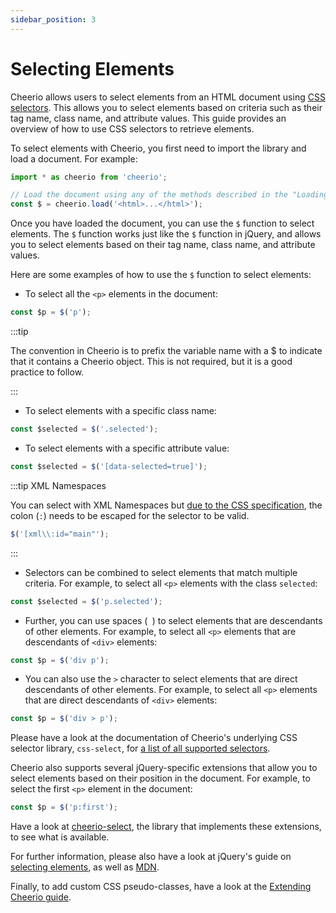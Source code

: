 ```yaml
---
sidebar_position: 3
---
```


# Selecting Elements

Cheerio allows users to select elements from an HTML document using
[CSS selectors](https://developer.mozilla.org/en-US/docs/Glossary/CSS_Selector).
This allows you to select elements based on criteria such as their tag name,
class name, and attribute values. This guide provides an overview of how to use
CSS selectors to retrieve elements.

To select elements with Cheerio, you first need to import the library and load a
document. For example:

```js
import * as cheerio from 'cheerio';

// Load the document using any of the methods described in the "Loading Documents" section.
const $ = cheerio.load('<html>...</html>');
```

Once you have loaded the document, you can use the `$` function to select
elements. The `$` function works just like the `$` function in jQuery, and
allows you to select elements based on their tag name, class name, and attribute
values.

Here are some examples of how to use the `$` function to select elements:

- To select all the `<p>` elements in the document:

```js
const $p = $('p');
```

:::tip

The convention in Cheerio is to prefix the variable name with a $ to indicate
that it contains a Cheerio object. This is not required, but it is a good
practice to follow.

:::

- To select elements with a specific class name:

```js
const $selected = $('.selected');
```

- To select elements with a specific attribute value:

```js
const $selected = $('[data-selected=true]');
```

:::tip XML Namespaces

You can select with XML Namespaces but
[due to the CSS specification](https://www.w3.org/TR/2011/REC-css3-selectors-20110929/#attribute-selectors),
the colon (`:`) needs to be escaped for the selector to be valid.

```js
$('[xml\\:id="main"');
```

:::

- Selectors can be combined to select elements that match multiple criteria. For
  example, to select all `<p>` elements with the class `selected`:

```js
const $selected = $('p.selected');
```

- Further, you can use spaces (` `) to select elements that are descendants of
  other elements. For example, to select all `<p>` elements that are descendants
  of `<div>` elements:

```js
const $p = $('div p');
```

- You can also use the `>` character to select elements that are direct
  descendants of other elements. For example, to select all `<p>` elements that
  are direct descendants of `<div>` elements:

```js
const $p = $('div > p');
```

Please have a look at the documentation of Cheerio's underlying CSS selector
library, `css-select`, for
[a list of all supported selectors](https://github.com/fb55/css-select/blob/master/README.md#supported-selectors).

Cheerio also supports several jQuery-specific extensions that allow you to
select elements based on their position in the document. For example, to select
the first `<p>` element in the document:

```js
const $p = $('p:first');
```

Have a look at
[cheerio-select](https://github.com/cheeriojs/cheerio-select/blob/master/README.md),
the library that implements these extensions, to see what is available.

For further information, please also have a look at jQuery's guide on
[selecting elements](https://learn.jquery.com/using-jquery-core/selecting-elements/),
as well as
[MDN](https://developer.mozilla.org/en-US/docs/Glossary/CSS_Selector).

Finally, to add custom CSS pseudo-classes, have a look at the
[Extending Cheerio guide](/docs/advanced/extending-cheerio#adding-custom-css-pseudo-classes).
